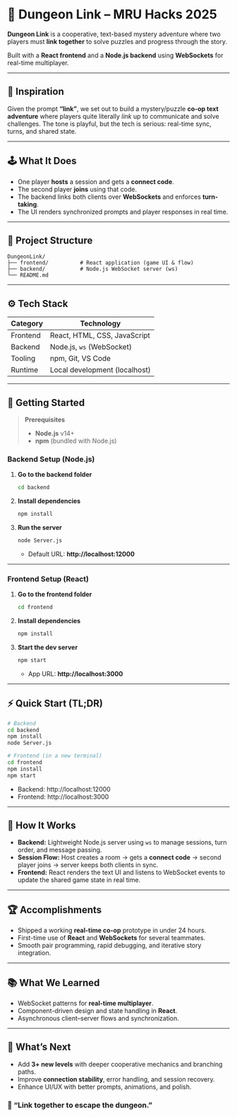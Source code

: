 # 🧩 Dungeon Link – MRU Hacks 2025

**Dungeon Link** is a cooperative, text-based mystery adventure where two players must **link together** to solve puzzles and progress through the story.

Built with a **React frontend** and a **Node.js backend** using **WebSockets** for real-time multiplayer.

---

## 🎯 Inspiration

Given the prompt **“link”**, we set out to build a mystery/puzzle **co-op text adventure** where players quite literally *link* up to communicate and solve challenges. The tone is playful, but the tech is serious: real-time sync, turns, and shared state.

---

## 🕹️ What It Does

- One player **hosts** a session and gets a **connect code**.  
- The second player **joins** using that code.  
- The backend links both clients over **WebSockets** and enforces **turn-taking**.  
- The UI renders synchronized prompts and player responses in real time.

---

## 🧱 Project Structure

```
DungeonLink/
├── frontend/          # React application (game UI & flow)
├── backend/           # Node.js WebSocket server (ws)
└── README.md
```

---

## ⚙️ Tech Stack

| Category   | Technology                      |
|------------|----------------------------------|
| Frontend   | React, HTML, CSS, JavaScript     |
| Backend    | Node.js, `ws` (WebSocket)        |
| Tooling    | npm, Git, VS Code                |
| Runtime    | Local development (localhost)    |

---

## 🚀 Getting Started

> **Prerequisites**
>
> - **Node.js** v14+  
> - **npm** (bundled with Node.js)

### Backend Setup (Node.js)

1. **Go to the backend folder**
   ```bash
   cd backend
   ```

2. **Install dependencies**
   ```bash
   npm install
   ```

3. **Run the server**
   ```bash
   node Server.js
   ```
   - Default URL: **http://localhost:12000**

---

### Frontend Setup (React)

1. **Go to the frontend folder**
   ```bash
   cd frontend
   ```

2. **Install dependencies**
   ```bash
   npm install
   ```

3. **Start the dev server**
   ```bash
   npm start
   ```
   - App URL: **http://localhost:3000**

---

## ⚡ Quick Start (TL;DR)

```bash
# Backend
cd backend
npm install
node Server.js

# Frontend (in a new terminal)
cd frontend
npm install
npm start
```

- Backend: http://localhost:12000  
- Frontend: http://localhost:3000

---

## 🧠 How It Works

- **Backend:** Lightweight Node.js server using `ws` to manage sessions, turn order, and message passing.  
- **Session Flow:** Host creates a room → gets a **connect code** → second player joins → server keeps both clients in sync.  
- **Frontend:** React renders the text UI and listens to WebSocket events to update the shared game state in real time.

---

## 🏆 Accomplishments

- Shipped a working **real-time co-op** prototype in under 24 hours.  
- First-time use of **React** and **WebSockets** for several teammates.  
- Smooth pair programming, rapid debugging, and iterative story integration.

---

## 📚 What We Learned

- WebSocket patterns for **real-time multiplayer**.  
- Component-driven design and state handling in **React**.  
- Asynchronous client–server flows and synchronization.

---

## 🔮 What’s Next

- Add **3+ new levels** with deeper cooperative mechanics and branching paths.  
- Improve **connection stability**, error handling, and session recovery.  
- Enhance UI/UX with better prompts, animations, and polish.


### 🧩 “Link together to escape the dungeon.”

